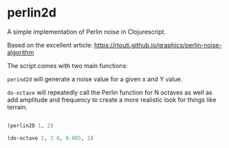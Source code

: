 # perlin2d

A simple implementation of Perlin noise in Clojurescript.

Based on the excellent article: https://rtouti.github.io/graphics/perlin-noise-algorithm


The script comes with two main functions:

`perind2d` will generate a noise value for a given x and Y value.

`do-octave` will repeatedly call the Perlin function for N octaves as well as add amplitude and frequency to create a 
more realistic look for things like terrain.

```clojure

(perlin2D 1, 2)

(do-octave 1, 2 8, 0.005, 1)

```
